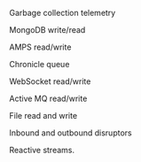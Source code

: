 Garbage collection telemetry

MongoDB write/read

AMPS read/write

Chronicle queue

WebSocket read/write

Active MQ read/write

File read and write

Inbound and outbound disruptors

Reactive streams.


